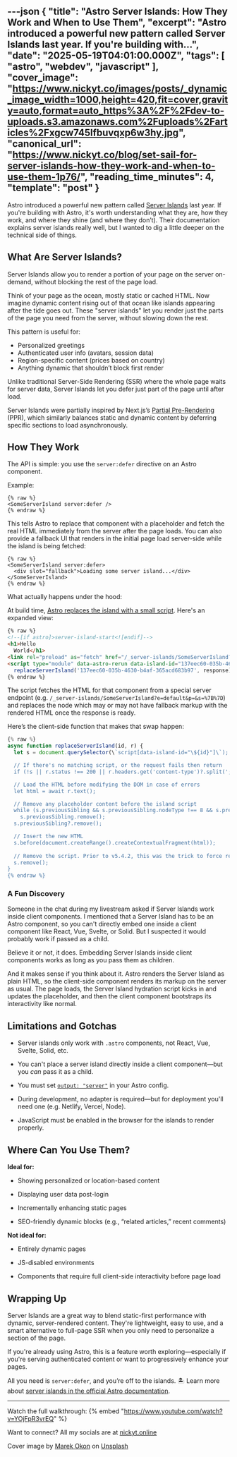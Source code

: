 ---json
{
  "title": "Astro Server Islands: How They Work and When to Use Them",
  "excerpt": "Astro introduced a powerful new pattern called Server Islands last year. If you're building with...",
  "date": "2025-05-19T04:01:00.000Z",
  "tags": [
    "astro",
    "webdev",
    "javascript"
  ],
  "cover_image": "https://www.nickyt.co/images/posts/_dynamic_image_width=1000,height=420,fit=cover,gravity=auto,format=auto_https%3A%2F%2Fdev-to-uploads.s3.amazonaws.com%2Fuploads%2Farticles%2Fxgcw745lfbuvqxp6w3hy.jpg",
  "canonical_url": "https://www.nickyt.co/blog/set-sail-for-server-islands-how-they-work-and-when-to-use-them-1p76/",
  "reading_time_minutes": 4,
  "template": "post"
}
---

Astro introduced a powerful new pattern called [Server Islands](https://docs.astro.build/en/guides/server-islands/) last year. If you're building with Astro, it's worth understanding what they are, how they work, and where they shine (and where they don’t). Their documentation explains server islands really well, but I wanted to dig a little deeper on the technical side of things.

## What Are Server Islands?

Server Islands allow you to render a portion of your page on the server on-demand, without blocking the rest of the page load.

Think of your page as the ocean, mostly static or cached HTML. Now imagine dynamic content rising out of that ocean like islands appearing after the tide goes out. These "server islands" let you render just the parts of the page you need from the server, without slowing down the rest.

This pattern is useful for:

* Personalized greetings
* Authenticated user info (avatars, session data)
* Region-specific content (prices based on country)
* Anything dynamic that shouldn’t block first render

Unlike traditional Server-Side Rendering (SSR) where the whole page waits for server data, Server Islands let you defer just part of the page until after load.

Server Islands were partially inspired by Next.js’s [Partial Pre-Rendering](https://nextjs.org/learn/dashboard-app/partial-prerendering) (PPR), which similarly balances static and dynamic content by deferring specific sections to load asynchronously.

## How They Work

The API is simple: you use the `server:defer` directive on an Astro component.

Example:

```astro
{% raw %}
<SomeServerIsland server:defer />
{% endraw %}
```

This tells Astro to replace that component with a placeholder and fetch the real HTML immediately from the server after the page loads. You can also provide a fallback UI that renders in the initial page load server-side while the island is being fetched:

```astro
{% raw %}
<SomeServerIsland server:defer>
  <div slot="fallback">Loading some server island...</div>
</SomeServerIsland>
{% endraw %}
```

What actually happens under the hood:

At build time, [Astro replaces the island with a small script](https://docs.astro.build/en/guides/server-islands/#how-it-works). 
Here's an expanded view:

```html
{% raw %}
<!--[if astro]>server-island-start<![endif]-->
<h1>Hello
  World</h1>
<link rel="preload" as="fetch" href="/_server-islands/SomeServerIsland?e=default&p=&s=%7B%7D" crossorigin="anonymous">
<script type="module" data-astro-rerun data-island-id="137eec60-035b-4630-b4af-365acd683b97">let response = await fetch('/_server-islands/SomeServerIsland?e=default&p=&s=%7B%7D');
  replaceServerIsland('137eec60-035b-4630-b4af-365acd683b97', response);</script>
{% endraw %}
```

The script fetches the HTML for that component from a special server endpoint (e.g. `/_server-islands/SomeServerIsland?e=default&p=&s=%7B%7D`) and replaces the node which may or may not have fallback markup with the rendered HTML once the response is ready.

Here’s the client-side function that makes that swap happen:

```typescript
{% raw %}
async function replaceServerIsland(id, r) {
  let s = document.querySelector(\`script[data-island-id="\${id}"]\`);

  // If there's no matching script, or the request fails then return
  if (!s || r.status !== 200 || r.headers.get('content-type')?.split(';')[0].trim() !== 'text/html') return;

  // Load the HTML before modifying the DOM in case of errors
  let html = await r.text();

  // Remove any placeholder content before the island script
  while (s.previousSibling && s.previousSibling.nodeType !== 8 && s.previousSibling.data !== '[if astro]>server-island-start<![endif]')
    s.previousSibling.remove();
  s.previousSibling?.remove();

  // Insert the new HTML
  s.before(document.createRange().createContextualFragment(html));
  
  // Remove the script. Prior to v5.4.2, this was the trick to force rerun of scripts.  Keeping it to minimize change to the existing behavior.
  s.remove();
}
{% endraw %}
```

### A Fun Discovery

Someone in the chat during my livestream asked if Server Islands work inside client components. I mentioned that a Server Island has to be an Astro component, so you can't directly embed one inside a client component like React, Vue, Svelte, or Solid. But I suspected it would probably work if passed as a child.

Believe it or not, it does. Embedding Server Islands inside client components works as long as you pass them as children.

And it makes sense if you think about it. Astro renders the Server Island as plain HTML, so the client-side component renders its markup on the server as usual. The page loads, the Server Island hydration script kicks in and updates the placeholder, and then the client component bootstraps its interactivity like normal.

## Limitations and Gotchas

* Server islands only work with `.astro` components, not React, Vue, Svelte, Solid, etc.

* You can't place a server island directly inside a client component—but you *can* pass it as a child.

* You must set [`output: "server"`](https://docs.astro.build/en/reference/configuration-reference/#output) in your Astro config.

* During development, no adapter is required—but for deployment you'll need one (e.g. Netlify, Vercel, Node).

* JavaScript must be enabled in the browser for the islands to render properly.

## Where Can You Use Them?

**Ideal for:**

* Showing personalized or location-based content

* Displaying user data post-login

* Incrementally enhancing static pages

* SEO-friendly dynamic blocks (e.g., “related articles,” recent comments)

**Not ideal for:**

* Entirely dynamic pages

* JS-disabled environments

* Components that require full client-side interactivity before page load

## Wrapping Up

Server Islands are a great way to blend static-first performance with dynamic, server-rendered content. They're lightweight, easy to use, and a smart alternative to full-page SSR when you only need to personalize a section of the page.

If you're already using Astro, this is a feature worth exploring—especially if you're serving authenticated content or want to progressively enhance your pages.

All you need is `server:defer`, and you’re off to the islands. 🏝️ Learn more about [server islands in the official Astro documentation](https://docs.astro.build/en/guides/server-islands/).

---

Watch the full walkthrough:
{% embed "https://www.youtube.com/watch?v=YOjFpR3vrEQ" %}

Want to connect? 
All my socials are at [nickyt.online](https://nickyt.online)

Cover image by [Marek Okon](https://unsplash.com/@marekokon?utm_content=creditCopyText&utm_medium=referral&utm_source=unsplash) on [Unsplash](https://unsplash.com/photos/photography-of-island-against-sky-WScpndZFrOM?utm_content=creditCopyText&utm_medium=referral&utm_source=unsplash)
